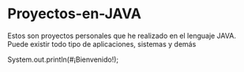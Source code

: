 # Proyectos-en-JAVA
Estos son proyectos personales que he realizado en el lenguaje JAVA. Puede existir todo tipo de aplicaciones, sistemas y demás

System.out.println(#¡Bienvenido!);
